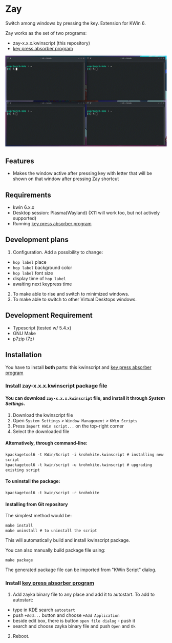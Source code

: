# Zay
Switch among windows by pressing the key. Extension for KWin 6.

Zay works as the set of two programs:

- zay-x.x.x.kwinscript (this repository)
- [key press absorber program]

[key press absorber program]: https://github.com/anametologin/zayka

![screenshot](img/zay.gif)

## Features

- Makes the window active after pressing key with letter that will be shown on that window after pressing Zay shortcut

## Requirements

- kwin 6.x.x
- Desktop session: Plasma(Wayland) (X11 will work too, but not actively supported)
- Running [key press absorber program]

## Development plans

1. Configuration. Add a possibility to change:

- `hop label` place
- `hop label` background color
- `hop label` font size
- display time of `hop label`
- awaiting next keypress time

2. To make able to rise and switch to minimized windows.
3. To make able to switch to other Virtual Desktops windows.

## Development Requirement

- Typescript (tested w/ 5.4.x)
- GNU Make
- p7zip (7z)

## Installation

You have to install __both__ parts: this kwinscript and [key press absorber program]

### Install zay-x.x.x.kwinscript package file

#### You can download `zay-x.x.x.kwinscript` file, and install it through _System Settings_.

1.  Download the kwinscript file
2.  Open `System Settings` > `Window Management` > `KWin Scripts`
3.  Press `Import KWin script...` on the top-right corner
4.  Select the downloaded file

#### Alternatively, through command-line:

    kpackagetool6 -t KWin/Script -i krohnkite.kwinscript # installing new script
    kpackagetool6 -t kwin/script -u krohnkite.kwinscript # upgrading existing script

#### To uninstall the package:

```
kpackagetool6 -t kwin/script -r krohnkite
```

#### Installing from Git repository

The simplest method would be:

    make install
    make uninstall # to uninstall the script

This will automatically build and install kwinscript package.

You can also manually build package file using:

    make package

The generated package file can be imported from "KWin Script" dialog.

### Install [key press absorber program]

1. Add zayka binary file to any place and add it to autostart.
   To add to autostart:

- type in KDE search `autostart`
- push `+Add...` button and choose `+Add Application`
- beside edit box, there is button `open file dialog` - push it
- search and choose zayka binary file and push `Open` and `Ok`

2. Reboot.
